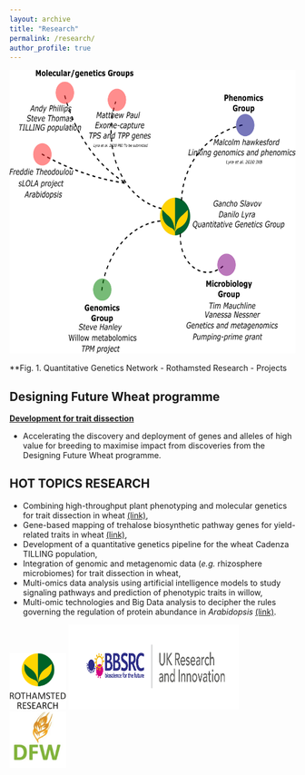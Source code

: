 ```yaml
---
layout: archive
title: "Research"
permalink: /research/
author_profile: true
---
```


<img src="https://raw.githubusercontent.com/DaniloLyra/danilolyra.github.io/master/images/RRes_group.png" width="650" height="500">

**Fig. 1. Quantitative Genetics Network - Rothamsted Research - Projects
 
Designing Future Wheat programme
---
[**Development for trait dissection**](https://designingfuturewheat.org.uk/)
- Accelerating the discovery and deployment of genes and alleles of high value for breeding to maximise impact from discoveries from the Designing Future Wheat programme.

HOT TOPICS RESEARCH
---
-	Combining high-throughput plant phenotyping and molecular genetics for trait dissection in wheat [(link)](https://github.com/DaniloLyra/functionalQTLmapping_Field-Scanalyzer),
-	Gene-based mapping of trehalose biosynthetic pathway genes for yield-related traits in wheat [(link)](https://github.com/DaniloLyra/exome_HiBAP_data),
-	Development of a quantitative genetics pipeline for the wheat Cadenza TILLING population,
-	Integration of genomic and metagenomic data (*e.g.* rhizosphere microbiomes) for trait dissection in wheat,
-	Multi-omics data analysis using artificial intelligence models to study signaling pathways and prediction of phenotypic traits in willow,
- Multi-omic technologies and Big Data analysis to decipher the rules governing the regulation of protein abundance in *Arabidopsis* [(link)](https://www.rothamsted.ac.uk/news/multi-million-pound-magic-conjuring-answers-one-life%E2%80%99s-basic-questions).

<p float="left">
<img src="https://raw.githubusercontent.com/DaniloLyra/danilolyra.github.io/master/images/rothamsted_research.png" width="100" height="100">
<img src="https://raw.githubusercontent.com/DaniloLyra/danilolyra.github.io/master/images/bbsrc-logo.jpg" width="300" height="150">
<img src="https://raw.githubusercontent.com/DaniloLyra/danilolyra.github.io/master/images/DFW.jpg" width="100" height="100">
</p>
